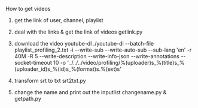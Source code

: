 How to get videos

1. get the link of user, channel, playlist 
2. deal with the links & get the link of videos  getlink.py
3. download the video youtube-dl
./youtube-dl --batch-file playlist_profiling_2.txt -i --write-sub --write-auto-sub --sub-lang 'en' -r 40M -R 5 --write-description --write-info-json --write-annotations --socket-timeout 10 -o '../../../video/profiling/%(uploader)s_%(title)s_%(uploader_id)s_%(id)s_%(format)s.%(ext)s'

4. transform srt to txt srt2txt.py
5. change the name and print out the inputlist changename.py & getpath.py